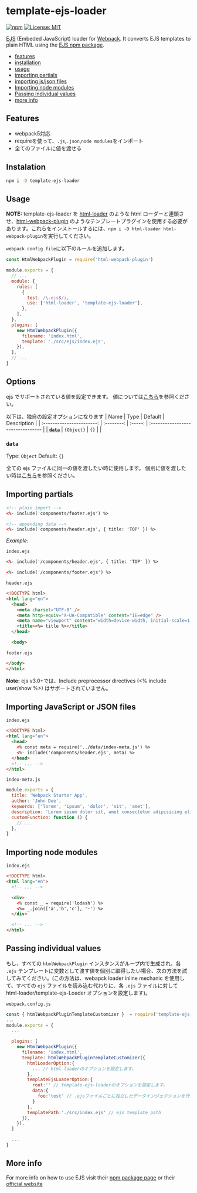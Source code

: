 # template-ejs-loader

[![npm](https://img.shields.io/npm/v/template-ejs-loader.svg)](https://www.npmjs.com/package/template-ejs-loader)
[![License: MIT](https://img.shields.io/badge/License-MIT-blue.svg)](https://github.com/dc7290/template-ejs-loader/blob/main/LICENSE)

[EJS](http://www.embeddedjs.com/) (Embeded JavaScript) loader for [Webpack](http://webpack.js.org). It converts EJS templates to plain HTML using the [EJS npm package](https://www.npmjs.com/package/ejs).

- [features](#features)
- [installation](#installation)
- [usage](#usage)
- [importing partials](#importing-partials)
- [importing js/json files](#importing-files)
- [Importing node modules](#importing-modules)
- [Passing individual values](#passing-individual-values)
- [more info](#more-info)

## <a name="features"></a>Features

- webpack5対応
- requireを使って、`.js`,`.json`,`node modules`をインポート
- 全てのファイルに値を渡せる

## <a name="installation"></a> Instalation

```bash
npm i -D template-ejs-loader
```

## <a name="usage"></a> Usage

**NOTE:** template-ejs-loader を [html-loader](https://www.npmjs.com/package/html-loader) のような html ローダーと連鎖させ、[html-webpack-plugin](https://www.npmjs.com/package/html-webpack-plugin) のようなテンプレートプラグインを使用する必要があります。これらをインストールするには、`npm i -D html-loader html-webpack-plugin`を実行してください。

`webpack config file`に以下のルールを追加します。

```js
const HtmlWebpackPlugin = require('html-webpack-plugin')

module.exports = {
  // ...
  module: {
    rules: [
      {
        test: /\.ejs$/i,
        use: ['html-loader', 'template-ejs-loader'],
      },
    ],
  },
  plugins: [
    new HtmlWebpackPlugin({
      filename: 'index.html',
      template: './src/ejs/index.ejs',
    }),
  ],
  // ...
}
```

## Options

ejs でサポートされている値を設定できます。
値については[こちら](https://www.npmjs.com/package/ejs#options)を参照ください。

以下は、独自の設定オプションになります
| Name | Type | Default | Description |
| :-----------------------: | :--------: | :-----: | :-------------------------------- |
| **[`data`](#data)** | `{Object}` | `{}` | |

### `data`

Type: `Object`
Default: `{}`

全ての ejs ファイルに同一の値を渡したい時に使用します。
個別に値を渡したい時は[こちら](#passing-individual-values)を参照ください。

## <a name="importing-partials"></a> Importing partials

```html
<!-- plain import -->
<%- include('components/footer.ejs') %>

<!-- appending data -->
<%- include('components/header.ejs', { title: 'TOP' }) %>
```

_Example:_

`index.ejs`

```html
<%- include('/components/header.ejs', { title: 'TOP' }) %>

<%- include('/components/footer.ejs') %>
```

`header.ejs`

```html
<!DOCTYPE html>
<html lang="en">
  <head>
    <meta charset="UTF-8" />
    <meta http-equiv="X-UA-Compatible" content="IE=edge" />
    <meta name="viewport" content="width=device-width, initial-scale=1.0" />
    <title><%= title %></title>
  </head>

  <body>
```

`footer.ejs`

```html
</body>
</html>
```

**Note:** ejs v3.0+では、Include preprocessor directives (<% include user/show %>) はサポートされていません。

## <a name="importing-files"></a> Importing JavaScript or JSON files

`index.ejs`

```html
<!DOCTYPE html>
<html lang="en">
  <head>
    <% const meta = require('../data/index-meta.js') %>
    <%- include('components/header.ejs', meta) %>
  </head>
  <!-- ... -->
</html>
```

`index-meta.js`

```js
module.exports = {
  title: 'Webpack Starter App',
  author: 'John Doe',
  keywords: ['lorem', 'ipsum', 'dolor', 'sit', 'amet'],
  description: 'Lorem ipsum dolor sit, amet consectetur adipisicing elit.',
  customFunction: function () {
    // ...
  },
}
```

## <a name="importing-modules"></a> Importing node modules

`index.ejs`

```html
<!DOCTYPE html>
<html lang="en">
  <!-- ... -->

  <div>
    <% const _ = require('lodash') %>
    <%= _.join(['a','b','c'], '~') %>
  </div>

  <!-- ... -->
</html>
```

## <a name="passing-individual-values"></a> Passing individual values

もし、すべての `htmlWebpackPlugin` インスタンスがループ内で生成され、各 `.ejs` テンプレートに変数として渡す値を個別に取得したい場合、次の方法を試してみてください。(この方法は、webapck loader inline mechanic を使用して、すべての `ejs` ファイルを読み込む代わりに、各 `.ejs` ファイルに対して html-loader/template-ejs-Loader オプションを設定します)。

`webpack.config.js`

```javascript
const { htmlWebpackPluginTemplateCustomizer }  = require('template-ejs-loader')
...
module.exports = {
  ...

  plugins: [
    new HtmlWebpackPlugin({
      filename: 'index.html',
      template: htmlWebpackPluginTemplateCustomizer({
        htmlLoaderOption:{
          ... // html-loaderのオプションを設定します。
        },
        templateEjsLoaderOption:{
          root:'' // template-ejs-loaderのオプションを設定します。
          data:{
            foo:'test' // .ejsファイルごとに独立したデータインジェクションを行うことも可能です。
          }
        },
        templatePath:'./src/index.ejs' // ejs template path 
      }),
    }),
  ]

  ...
}
```

## <a name="more-info"></a> More info

For more info on how to use EJS visit their [npm package page](https://www.npmjs.com/package/ejs) or their [official website](http://ejs.co/)
